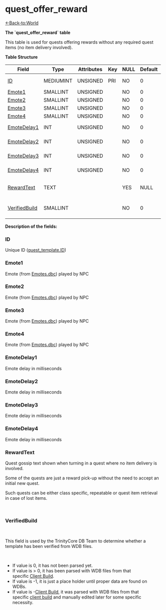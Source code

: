 # quest\_offer\_reward

[<-Back-to:World](database-world)

**The \`quest\_offer\_reward\` table**

This table is used for quests offering rewards without any required quest items (no item delivery involved).

**Table Structure**

| Field                           | Type      | Attributes | Key | NULL | Default | Comment                                             |
| ------------------------------- | --------- | ---------- | --- | ---- | ------- | --------------------------------------------------- |
| [ID](#id)                       | MEDIUMINT | UNSIGNED   | PRI | NO   | 0       | Unique ID ([quest\_template.ID](quest-template#id)) |
| [Emote1](#emote1)               | SMALLINT  | UNSIGNED   |     | NO   | 0       | Quest NPC [Emote](Emotes)                           |
| [Emote2](#emote2)               | SMALLINT  | UNSIGNED   |     | NO   | 0       | Quest NPC [Emote](Emotes)                           |
| [Emote3](#emote3)               | SMALLINT  | UNSIGNED   |     | NO   | 0       | Quest NPC [Emote](Emotes)                           |
| [Emote4](#emote4)               | SMALLINT  | UNSIGNED   |     | NO   | 0       | Quest NPC [Emote](Emotes)                           |
| [EmoteDelay1](#emotedelay1)     | INT       | UNSIGNED   |     | NO   | 0       | Emote delay in milliseconds                         |
| [EmoteDelay2](#emotedelay2)     | INT       | UNSIGNED   |     | NO   | 0       | Emote delay in milliseconds                         |
| [EmoteDelay3](#emotedelay3)     | INT       | UNSIGNED   |     | NO   | 0       | Emote delay in milliseconds                         |
| [EmoteDelay4](#emotedelay4)     | INT       | UNSIGNED   |     | NO   | 0       | Emote delay in milliseconds                         |
| [RewardText](#rewardtext)       | TEXT      |            |     | YES  | NULL    | Quest gossip text, single quest dialogue            |
| [VerifiedBuild](#verifiedbuild) | SMALLINT  |            |     | NO   | 0       | Game client Build number or manually set value      |

**Description of the fields:**

### ID

Unique ID ([quest\_template.ID](quest-template#id))

### Emote1

Emote (from [Emotes.dbc](Emotes)) played by NPC

### Emote2

Emote (from [Emotes.dbc](Emotes)) played by NPC

### Emote3

Emote (from [Emotes.dbc](Emotes)) played by NPC

### Emote4

Emote (from [Emotes.dbc](Emotes)) played by NPC

### EmoteDelay1

Emote delay in milliseconds

### EmoteDelay2

Emote delay in milliseconds

### EmoteDelay3

Emote delay in milliseconds

### EmoteDelay4

Emote delay in milliseconds

### RewardText

Quest gossip text shown when turning in a quest where no item delivery is involved.

Some of the quests are just a reward pick-up without the need to accept an initial new quest.

Such quests can be either class specific, repeatable or quest item retrieval in case of lost items.

 

### VerifiedBuild

 

This field is used by the TrinityCore DB Team to determine whether a template has been verified from WDB files.

 

-   If value is 0, it has not been parsed yet.
-   If value is &gt; 0, it has been parsed with WDB files from that specific [Client Build](realmlist#realmlist-gamebuild).
-   If value is -1, it is just a place holder until proper data are found on WDBs.
-   If value is -[Client Build](realmlist#realmlist-gamebuild), it was parsed with WDB files from that specific [client build](realmlist#realmlist-gamebuild) and manually edited later for some specific necessity.


